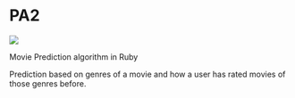 # PA2
<a href="https://codeclimate.com/github/jacobcmurphy/PA2"><img src="https://codeclimate.com/github/jacobcmurphy/PA2/badges/gpa.svg" /></a>

Movie Prediction algorithm in Ruby

Prediction based on genres of a movie and how a user has rated movies of those genres before.
